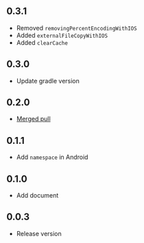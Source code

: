 ## 0.3.1

* Removed `removingPercentEncodingWithIOS`
* Added `externalFileCopyWithIOS`
* Added `clearCache`

## 0.3.0

* Update gradle version

## 0.2.0

* [Merged pull](https://github.com/Wayaer/fl_shared_link/pull/2#issue-2333998538)

## 0.1.1

* Add `namespace` in Android

## 0.1.0

* Add document

## 0.0.3

* Release version
